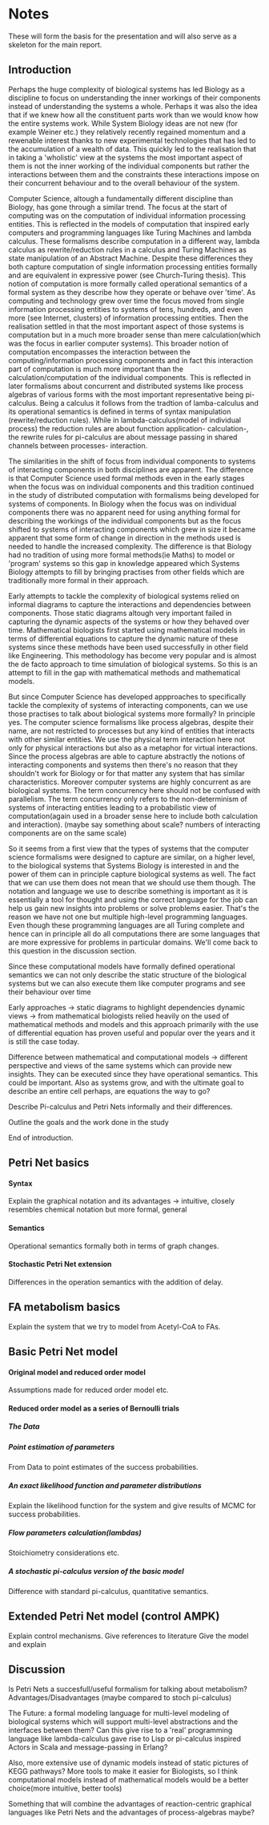 Notes
========

These will form the basis for the presentation and will also serve as a skeleton for the main report.

## Introduction
Perhaps the huge complexity of biological systems has led Biology as a discipline to focus on understanding the inner workings of their components 
instead of understanding the systems a whole. Perhaps it was also the idea that if we knew how all the constituent parts work than we would know
how the entire systems work. While System Biology ideas are not new (for example Weiner etc.) they relatively recently regained momentum and a rewenable 
interest thanks to new experimental technologies that has led to the accumulation of a wealth of data. This quickly led to the realisation that in taking a
'wholistic' view at the systems the most important aspect of them is not the inner working of the individual components but rather the interactions between
them and the constraints these interactions impose on their concurrent behaviour and to the overall behaviour of the system.

Computer Science, altough a fundamentally different discipline than Biology, has gone through a similar trend. The focus at the start of computing was on 
the computation of individual information processing entities. This is reflected in the models of computation that inspired early computers and programming 
languages like Turing Machines and lambda calculus. These formalisms describe computation in a different way, lambda calculus as rewrite/reduction rules in
a calculus and Turing Machines as state manipulation of an Abstract Machine. Despite these differences they both capture computation of single information
processing entities formally and are equivalent in expressive power (see Church-Turing thesis). This notion of computation is more formally called operational
semantics of a formal system as they describe how they operate or behave over 'time'. As computing and technology grew over time the focus moved from single 
information processing entities to systems of tens, hundreds, and even more (see Internet, clusters) of information processing entities. Then the realisation
settled in that the most important aspect of those systems is computation but in a much more broader sense than mere calculation(which was the focus in earlier
computer systems). This broader notion of computation encompasses the interaction between the computing/information processing components and in fact this interaction
part of computation is much more important than the calculation/computation of the individual components. This is reflected in later formalisms about concurrent and
distributed systems like process algebras of various forms with the most important representative being pi-calculus. Being a calculus it follows from the tradtion of 
lamba-calculus and its operational semantics is defined in terms of syntax manipulation (rewrite/reduction rules). While in lambda-calculus(model of individual process) 
the reduction rules are about function application- calculation-, the rewrite rules for pi-calculus are about message passing in shared channels between processes- interaction.

The similarities in the shift of focus from individual components to systems of interacting components in both disciplines are apparent. The difference is that Computer Science
used formal methods even in the early stages when the focus was on individual components and this tradition continued in the study of distributed computation with formalisms
being developed for systems of components. In Biology when the focus was on individual components there was no apparent need for using anything formal for describing the workings
of the individual components but as the focus shifted to systems of interacting components which grew in size it became apparent that some form of change in direction in the methods
used is needed to handle the increased complexity. The difference is that Biology had no tradition of using more formal methods(ie Maths) to model or 'program' systems so
this gap in knowledge appeared which Systems Biology attempts to fill by bringing practises from other fields which are traditionally more formal in their approach. 

Early attempts to tackle the complexity of biological systems relied on informal diagrams to capture the interactions and dependencies between components. Those static diagrams
altough very important failed in capturing the dynamic aspects of the systems or how they behaved over time. Mathematical biologists first started using mathematical models
in terms of differential equations to capture the dynamic nature of these systems since these methods have been used successfully in other field like Engineering. This methodology
has become very popular and is almost the de facto approach to time simulation of biological systems. So this is an attempt to fill in the gap with mathematical methods and mathematical 
models.

But since Computer Science has developed appproaches to specifically tackle the complexity of systems of interacting components, 
can we use those practises to talk about biological systems
more formally? In principle yes. The computer science formalisms like process algebras, despite their name, are not restricted to processes but any kind of entities that interacts with other
similar entities. We use the physical term interaction here not only for physical interactions but also as a metaphor for virtual interactions. Since the process algebras are able 
to capture abstractly the notions of interacting components and systems then there's no reason that they shouldn't work for Biology or for that matter any system that has similar characteristics. Moreover computer systems are highly concurrent as are biological systems. The term concurrency here should not be confused with parallelism. 
The term concurrency only refers to the non-determinism of systems of interacting entities leading to a probabilistic view of computation(again used in a broader sense here 
to include both calculation and interaction). (maybe say something about scale? numbers of interacting components are on the same scale)

So it seems from a first view that the types of systems that the computer science formalisms were designed to capture are similar, on a higher level, to the biological systems that 
Systems Biology is interested in and the power of them can in principle capture biological systems as well.
The fact that we can use them does not mean that we should use them though. The notation and language we use to describe something is important as it is essentially a tool for
thought and using the correct language for the job can help us gain new insights into problems or solve problems easier. That's the reason we have not one but multiple high-level
programming languages. Even though these programming languages are all Turing complete and hence can in principle all do all computations there are some languages that are
more expressive for problems in particular domains. We'll come back to this question in the discussion section.

Since these computational models have formally defined operational semantics we can not only describe the static structure of the biological systems but we can also execute
them like computer programs and see their behaviour over time





Early approaches -> static diagrams to highlight dependencies
dynamic views -> from mathematical biologists relied heavily on the used of mathematical methods and models and this approach primarily with the use of differential equation has
proven useful and popular over the years and it is still the case today. 

Difference between mathematical and computational models -> different perspective and views of the same systems which can provide new insights. They can be executed 
since they have operational semantics. This could be important.
Also as systems grow, and with the ultimate goal to describe an entire cell perhaps, are equations the way to go?

Describe Pi-calculus and Petri Nets informally and their differences.

Outline the goals and the work done in the study

End of introduction.


## Petri Net basics
#### Syntax
Explain the graphical notation and its advantages -> intuitive, closely resembles chemical notation but more formal, general

#### Semantics
Operational semantics formally both in terms of graph changes.

#### Stochastic Petri Net extension
Differences in the operation semantics with the addition of delay.

## FA metabolism basics
Explain the system that we try to model from Acetyl-CoA to FAs.


## Basic Petri Net model

#### Original model and reduced order model
Assumptions made for reduced order model etc.

#### Reduced order model as a series of Bernoulli trials
##### The Data

##### Point estimation of parameters
From Data to point estimates of the success probabilities.
##### An exact likelihood function and parameter distributions
Explain the likelihood function for the system and give results of MCMC for
success probabilities.

##### Flow parameters calculation(lambdas)
Stoichiometry considerations etc.


##### A stochastic pi-calculus version of the basic model
Difference with standard pi-calculus, quantitative semantics.


## Extended Petri Net model (control AMPK)

Explain control mechanisms. Give references to literature
Give the model and explain



## Discussion

Is Petri Nets a succesfull/useful formalism for talking about metabolism? 
Advantages/Disadvantages (maybe compared to stoch pi-calculus)

The Future: a formal modeling language for multi-level modeling of biological systems which will 
support multi-level abstractions and the interfaces between them? Can this give rise to a 'real'
programming language like lambda-calculus gave rise to Lisp or pi-calculus inspired Actors in 
Scala and message-passing in Erlang?

Also, more extensive use of dynamic models instead of static pictures of KEGG pathways?
More tools to make it easier for Biologists, so I think computational models instead of 
mathematical models would be a better choice(more intuitive,  better tools)

Something that will combine the advantages of reaction-centric graphical languages like Petri Nets and 
the advantages of process-algebras maybe?

